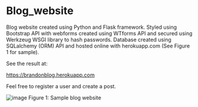 # Blog_website
Blog website created using Python and Flask framework. Styled using Bootstrap API with webforms created using WTforms API and secured using Werkzeug WSGI library to hash passwords. Database created using SQLalchemy (ORM) API and hosted online with herokuapp.com (See Figure 1 for sample). 

See the result at: 

https://brandonblog.herokuapp.com

Feel free to register a user and create a post.

![image](https://user-images.githubusercontent.com/76194492/195488616-2f0d3200-6866-4c26-942e-96533d2c4c42.png)
Figure 1: Sample blog website


